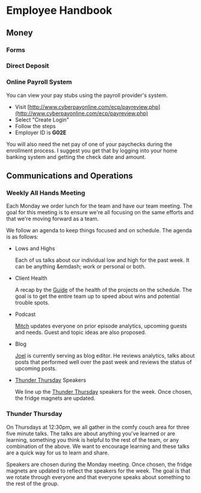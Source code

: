 # Employee Handbook

## Money

### Forms

### Direct Deposit

### Online Payroll System

You can view your pay stubs using the payroll provider's system.

* Visit [http://www.cyberpayonline.com/ecp/payreview.php](http://www.cyberpayonline.com/ecp/payreview.php)
* Select "Create Login"
* Follow the steps
* Employer ID is **G02E**

You will also need the net pay of one of your paychecks during the
enrollment process. I suggest you get that by logging into your home
banking system and getting the check date and amount.

## Communications and Operations

### Weekly All Hands Meeting

Each Monday we order lunch for the team and have our team
meeting. The goal for this meeting is to ensure we're all focusing on
the same efforts and that we're moving forward as a team.

We follow an agenda to keep things focused and on schedule. The agenda
is as follows:

* Lows and Highs

  Each of us talks about our individual low and high for the past week.
  It can be anything &emdash; work or personal or both.
  
* Client Health

  A recap by the [Guide](roles/guide-role.md) of the health of the
  projects on the schedule. The goal is to get the entire team up to
  speed about wins and potential trouble spots.
  
* Podcast

  [Mitch](@mitchlloyd) updates everyone on prior episode analytics,
  upcoming guests and needs. Guest and topic ideas are also proposed.
  
* Blog

  [Joel](@joelturnbull) is currently serving as blog editor. He reviews
  analytics, talks about posts that performed well over the past week
  and reviews the status of upcoming posts.
  
* [Thunder Thursday](#thunder-thursday) Speakers

  We line up the [Thunder Thursday](#thunder-thursday) speakers for the
  week. Once chosen, the fridge magnets are updated.

### Thunder Thursday

On Thursdays at 12:30pm, we all gather in the comfy couch area for three
five minute talks. The talks are about anything you've learned or are
learning, something you think is helpful to the rest of the team, or any
combination of the above. We want to encourage learning and these talks
are a quick way for us to learn and share.

Speakers are chosen during the Monday meeting. Once chosen, the fridge
magnets are updated to reflect the speakers for the week. The goal is
that we rotate through everyone and that everyone speaks about something
to the rest of the group.

